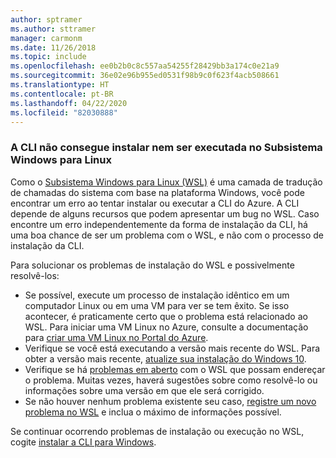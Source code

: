```yaml
---
author: sptramer
ms.author: sttramer
manager: carmonm
ms.date: 11/26/2018
ms.topic: include
ms.openlocfilehash: ee0b2b0c8c557aa54255f28429bb3a174c0e21a9
ms.sourcegitcommit: 36e02e96b955ed0531f98b9c0f623f4acb508661
ms.translationtype: HT
ms.contentlocale: pt-BR
ms.lasthandoff: 04/22/2020
ms.locfileid: "82030888"
---
```

### <a name="cli-fails-to-install-or-run-on-windows-subsystem-for-linux"></a>A CLI não consegue instalar nem ser executada no Subsistema Windows para Linux

Como o [Subsistema Windows para Linux (WSL)](/windows/wsl/about) é uma camada de tradução de chamadas do sistema com base na plataforma Windows, você pode encontrar um erro ao tentar instalar ou executar a CLI do Azure. A CLI depende de alguns recursos que podem apresentar um bug no WSL. Caso encontre um erro independentemente da forma de instalação da CLI, há uma boa chance de ser um problema com o WSL, e não com o processo de instalação da CLI.

Para solucionar os problemas de instalação do WSL e possivelmente resolvê-los:

* Se possível, execute um processo de instalação idêntico em um computador Linux ou em uma VM para ver se tem êxito. Se isso acontecer, é praticamente certo que o problema está relacionado ao WSL. Para iniciar uma VM Linux no Azure, consulte a documentação para [criar uma VM Linux no Portal do Azure](/azure/virtual-machines/linux/quick-create-portal).
* Verifique se você está executando a versão mais recente do WSL. Para obter a versão mais recente, [atualize sua instalação do Windows 10](https://support.microsoft.com/help/4027667/windows-10-update).
* Verifique se há [problemas em aberto](https://github.com/Microsoft/WSL/issues) com o WSL que possam endereçar o problema.
  Muitas vezes, haverá sugestões sobre como resolvê-lo ou informações sobre uma versão em que ele será corrigido.
* Se não houver nenhum problema existente seu caso, [registre um novo problema no WSL](https://github.com/Microsoft/WSL/issues/new) e inclua o máximo de informações possível.

Se continuar ocorrendo problemas de instalação ou execução no WSL, cogite [instalar a CLI para Windows](../install-azure-cli-windows.md).
